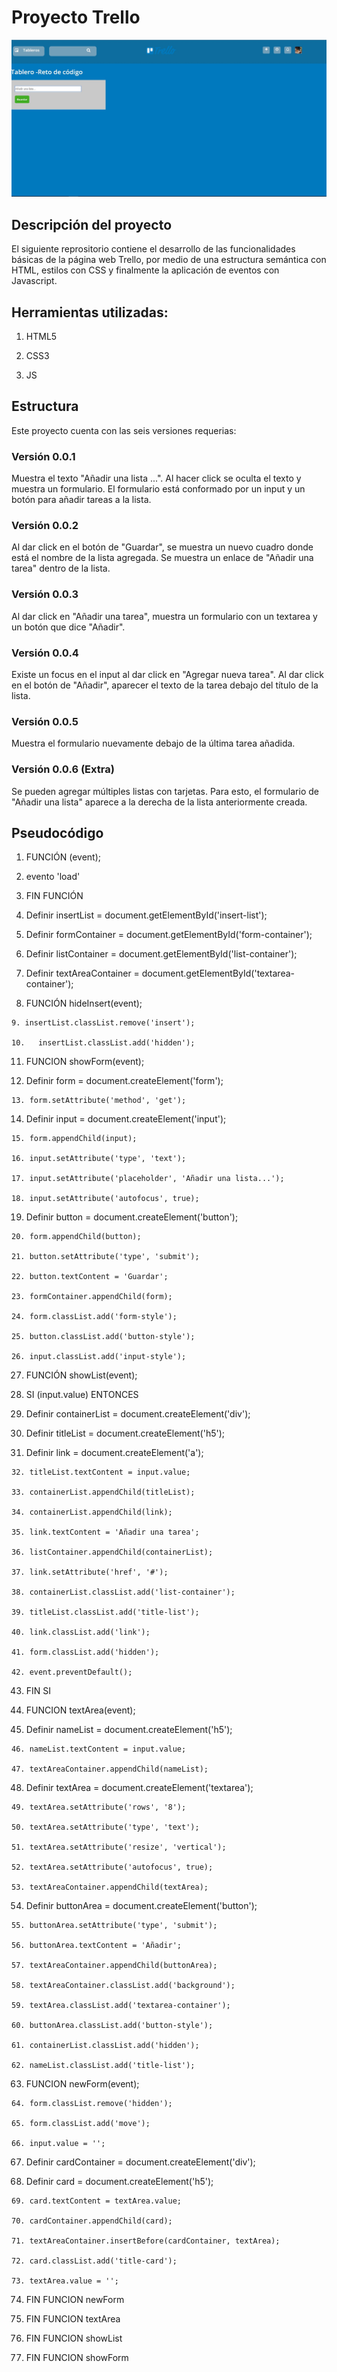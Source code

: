 # Proyecto Trello

![Trello](assets/images/trello.jpg "Proyecto Trello")



## Descripción del proyecto

El siguiente reprositorio contiene el desarrollo de las funcionalidades básicas de la página web Trello, por medio de una estructura semántica con HTML, estilos con CSS y finalmente la aplicación de eventos con Javascript.

## Herramientas utilizadas:

1. HTML5

2. CSS3

3. JS


## Estructura

Este proyecto cuenta con las seis versiones requerias:

### Versión 0.0.1

Muestra el texto "Añadir una lista ...".
Al hacer click se oculta el texto y muestra un formulario.
El formulario está conformado por un input y un botón para añadir tareas a la lista.


### Versión 0.0.2

Al dar click en el botón de "Guardar", se muestra un nuevo cuadro donde está el nombre de la lista agregada.
Se muestra un enlace de "Añadir una tarea" dentro de la lista.


### Versión 0.0.3

Al dar click en "Añadir una tarea", muestra un formulario con un textarea y un botón que dice "Añadir".


### Versión 0.0.4

Existe un focus en el input al dar click en "Agregar nueva tarea".
Al dar click en el botón de "Añadir", aparecer el texto de la tarea debajo del título de la lista.


### Versión 0.0.5

Muestra el formulario nuevamente debajo de la última tarea añadida.

### Versión 0.0.6 (Extra)

Se pueden agregar múltiples listas con tarjetas. Para esto, el formulario de "Añadir una lista" aparece a la derecha de la lista anteriormente creada.


## Pseudocódigo

1. FUNCIÓN (event);

2.   evento 'load'

3. FIN FUNCIÓN

4. Definir insertList = document.getElementById('insert-list');

5. Definir formContainer = document.getElementById('form-container');

6. Definir listContainer = document.getElementById('list-container');

7. Definir textAreaContainer = document.getElementById('textarea-container');

8. FUNCIÓN hideInsert(event);
~~~
9. insertList.classList.remove('insert');

10.   insertList.classList.add('hidden');
~~~

11. FUNCION showForm(event);

12. Definir form = document.createElement('form');
~~~
13. form.setAttribute('method', 'get');
~~~

14. Definir input = document.createElement('input');
~~~
15. form.appendChild(input);

16. input.setAttribute('type', 'text');

17. input.setAttribute('placeholder', 'Añadir una lista...');

18. input.setAttribute('autofocus', true);
~~~

19.  Definir button = document.createElement('button');

~~~
20. form.appendChild(button);

21. button.setAttribute('type', 'submit');

22. button.textContent = 'Guardar';

23. formContainer.appendChild(form);

24. form.classList.add('form-style');

25. button.classList.add('button-style');

26. input.classList.add('input-style');
~~~

27. FUNCIÓN showList(event);

28. SI (input.value) ENTONCES

29. Definir containerList = document.createElement('div');

30. Definir titleList = document.createElement('h5');

31. Definir link = document.createElement('a');

~~~
32. titleList.textContent = input.value;

33. containerList.appendChild(titleList);

34. containerList.appendChild(link);

35. link.textContent = 'Añadir una tarea';

36. listContainer.appendChild(containerList);

37. link.setAttribute('href', '#');

38. containerList.classList.add('list-container');

39. titleList.classList.add('title-list');

40. link.classList.add('link');

41. form.classList.add('hidden');

42. event.preventDefault();
~~~

43. FIN SI

44. FUNCION textArea(event);

45. Definir nameList = document.createElement('h5');

~~~
46. nameList.textContent = input.value;

47. textAreaContainer.appendChild(nameList);
~~~

48. Definir textArea = document.createElement('textarea');

~~~
49. textArea.setAttribute('rows', '8');

50. textArea.setAttribute('type', 'text');

51. textArea.setAttribute('resize', 'vertical');

52. textArea.setAttribute('autofocus', true);

53. textAreaContainer.appendChild(textArea);
~~~
54. Definir buttonArea = document.createElement('button');

~~~
55. buttonArea.setAttribute('type', 'submit');

56. buttonArea.textContent = 'Añadir';

57. textAreaContainer.appendChild(buttonArea);

58. textAreaContainer.classList.add('background');

59. textArea.classList.add('textarea-container');

60. buttonArea.classList.add('button-style');

61. containerList.classList.add('hidden');

62. nameList.classList.add('title-list');
~~~

63. FUNCION newForm(event);

~~~
64. form.classList.remove('hidden');

65. form.classList.add('move');

66. input.value = '';
~~~

67. Definir cardContainer = document.createElement('div');

68. Definir card = document.createElement('h5');

~~~
69. card.textContent = textArea.value;

70. cardContainer.appendChild(card);

71. textAreaContainer.insertBefore(cardContainer, textArea);

72. card.classList.add('title-card');

73. textArea.value = '';
~~~

74. FIN FUNCION newForm

75. FIN FUNCION textArea

76. FIN FUNCION showList

77. FIN FUNCION showForm
